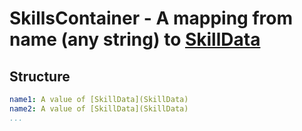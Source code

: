 

# SkillsContainer - A mapping from name (any string) to [SkillData](SkillData)



## Structure

```yaml
name1: A value of [SkillData](SkillData)
name2: A value of [SkillData](SkillData)
...
```